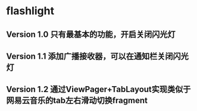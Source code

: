 # flashlight   
Version 1.0 只有最基本的功能，开启关闭闪光灯
----------------------------------------
Version 1.1 添加广播接收器，可以在通知栏关闭闪光灯
----------------------------------------
Version 1.2 通过ViewPager+TabLayout实现类似于网易云音乐的tab左右滑动切换fragment
----------------------------------------
